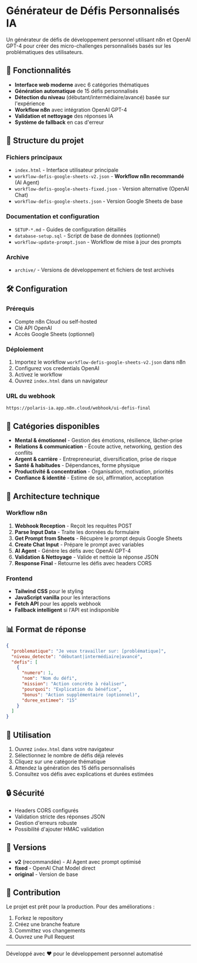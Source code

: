 # Générateur de Défis Personnalisés IA

Un générateur de défis de développement personnel utilisant n8n et OpenAI GPT-4 pour créer des micro-challenges personnalisés basés sur les problématiques des utilisateurs.

## 🚀 Fonctionnalités

- **Interface web moderne** avec 6 catégories thématiques
- **Génération automatique** de 15 défis personnalisés
- **Détection du niveau** (débutant/intermédiaire/avancé) basée sur l'expérience
- **Workflow n8n** avec intégration OpenAI GPT-4
- **Validation et nettoyage** des réponses IA
- **Système de fallback** en cas d'erreur

## 📁 Structure du projet

### Fichiers principaux
- `index.html` - Interface utilisateur principale
- `workflow-defis-google-sheets-v2.json` - **Workflow n8n recommandé** (AI Agent)
- `workflow-defis-google-sheets-fixed.json` - Version alternative (OpenAI Chat)
- `workflow-defis-google-sheets.json` - Version Google Sheets de base

### Documentation et configuration
- `SETUP-*.md` - Guides de configuration détaillés
- `database-setup.sql` - Script de base de données (optionnel)
- `workflow-update-prompt.json` - Workflow de mise à jour des prompts

### Archive
- `archive/` - Versions de développement et fichiers de test archivés

## 🛠 Configuration

### Prérequis
- Compte n8n Cloud ou self-hosted
- Clé API OpenAI
- Accès Google Sheets (optionnel)

### Déploiement
1. Importez le workflow `workflow-defis-google-sheets-v2.json` dans n8n
2. Configurez vos credentials OpenAI
3. Activez le workflow
4. Ouvrez `index.html` dans un navigateur

### URL du webhook
```
https://polaris-ia.app.n8n.cloud/webhook/ui-defis-final
```

## 🎯 Catégories disponibles

- **Mental & émotionnel** - Gestion des émotions, résilience, lâcher-prise
- **Relations & communication** - Écoute active, networking, gestion des conflits
- **Argent & carrière** - Entrepreneuriat, diversification, prise de risque
- **Santé & habitudes** - Dépendances, forme physique
- **Productivité & concentration** - Organisation, motivation, priorités
- **Confiance & identité** - Estime de soi, affirmation, acceptation

## 🔧 Architecture technique

### Workflow n8n
1. **Webhook Reception** - Reçoit les requêtes POST
2. **Parse Input Data** - Traite les données du formulaire
3. **Get Prompt from Sheets** - Récupère le prompt depuis Google Sheets
4. **Create Chat Input** - Prépare le prompt avec variables
5. **AI Agent** - Génère les défis avec OpenAI GPT-4
6. **Validation & Nettoyage** - Valide et nettoie la réponse JSON
7. **Response Final** - Retourne les défis avec headers CORS

### Frontend
- **Tailwind CSS** pour le styling
- **JavaScript vanilla** pour les interactions
- **Fetch API** pour les appels webhook
- **Fallback intelligent** si l'API est indisponible

## 📊 Format de réponse

```json
{
  "problematique": "Je veux travailler sur: [problématique]",
  "niveau_detecte": "débutant|intermédiaire|avancé",
  "defis": [
    {
      "numero": 1,
      "nom": "Nom du défi",
      "mission": "Action concrète à réaliser",
      "pourquoi": "Explication du bénéfice",
      "bonus": "Action supplémentaire (optionnel)",
      "duree_estimee": "15"
    }
  ]
}
```

## 🚀 Utilisation

1. Ouvrez `index.html` dans votre navigateur
2. Sélectionnez le nombre de défis déjà relevés
3. Cliquez sur une catégorie thématique
4. Attendez la génération des 15 défis personnalisés
5. Consultez vos défis avec explications et durées estimées

## 🔒 Sécurité

- Headers CORS configurés
- Validation stricte des réponses JSON
- Gestion d'erreurs robuste
- Possibilité d'ajouter HMAC validation

## 📝 Versions

- **v2** (recommandée) - AI Agent avec prompt optimisé
- **fixed** - OpenAI Chat Model direct
- **original** - Version de base

## 🤝 Contribution

Le projet est prêt pour la production. Pour des améliorations :
1. Forkez le repository
2. Créez une branche feature
3. Committez vos changements
4. Ouvrez une Pull Request

---

Développé avec ❤️ pour le développement personnel automatisé
